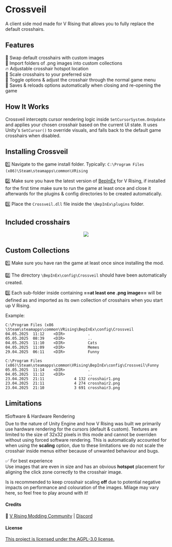# Crossveil
A client side mod made for V Rising that allows you to fully replace the default crosshairs.

## Features
🎯 Swap default crosshairs with custom images<br>
💾 Import folders of .png images into custom collections<br>
🔥 Adjustable crosshair hotspot location<br>
🎯 Scale crosshairs to your preferred size<br>
🔧 Toggle options & adjust the crosshair through the normal game menu<br>
📌 Saves & reloads options automatically when closing and re-opening the game<br>

## How It Works
Crossveil intercepts cursor rendering logic inside `SetCursorSystem.OnUpdate` and applies your chosen crosshair based on the current UI state. It uses Unity's `SetCursor()` to override visuals, and falls back to the default game crosshairs when disabled.

## Installing Crossveil
1️⃣ Navigate to the game install folder. Typically: `C:\Program Files (x86)\Steam\steamapps\common\VRising`<br>

2️⃣ Make sure you have the latest version of [BepInEx](https://thunderstore.io/c/v-rising/p/BepInEx/BepInExPack_V_Rising/) for V Rising, if installed for the first time make sure to run the game at least once and close it afterwards for the plugins & config directories to be created automatically.<br>

3️⃣ ️Place the `Crossveil.dll` file inside the `\BepInEx\plugins` folder.<br>

## Included crosshairs
<p align="center"><img src="https://i.ibb.co/cSC77K6J/Included-Crosshairs-Centered.png"/></p>

## Custom Collections
1️⃣ Make sure you have ran the game at least once since installing the mod.<br>

2️⃣ The directory `\BepInEx\config\Crossveil` should have been automatically created.<br>

3️⃣ Each sub-folder inside containing **==at least one .png image==**  will be defined as and imported as its own collection of crosshairs when you start up V Rising.<br>

Example:
```
C:\Program Files (x86 \Steam\steamapps\common\VRising\BepInEx\config\Crossveil
04.05.2025  11:12    <DIR>          .
05.05.2025  08:39    <DIR>          ..
04.05.2025  11:10    <DIR>          Cats
04.05.2025  11:09    <DIR>          Memes
29.04.2025  06:11    <DIR>          Funny

C:\Program Files (x86)\Steam\steamapps\common\VRising\BepInEx\config\Crossveil\Funny
05.05.2025  11:14    <DIR>          .
04.05.2025  11:12    <DIR>          ..
23.04.2025  21:11             4 132 crosshair1.png
23.04.2025  21:11             4 274 crosshair2.png
23.04.2025  21:10             3 691 crosshair3.png
```

## Limitations
❗Software & Hardware Rendering<br>
Due to the nature of Unity Engine and how V Rising was built we primarily use hardware rendering for the cursors (default & custom). Textures are limited to the size of 32x32 pixels in this mode and cannot be overriden without using forced software rendering. This is automatically accounted for when using the **scaling** option, due to these limitations we do not scale the crosshair inside menus either because of unwanted behaviour and bugs.

✅  For best experience<br>
Use images that are even in size and has an obvious **hotspot** placement for aligning the click zone correctly to the crosshair image.

Is is recommended to keep crosshair scaling **off** due to potential negative impacts on performance and colouration of the images. Milage may vary here, so feel free to play around with it!

#### Credits
🧛 [V Rising Modding Community](https://wiki.vrisingmods.com/)  |  [Discord](https://discord.com/invite/QG2FmueAG9)

#### License
[This project is licensed under the AGPL-3.0 license.](https://choosealicense.com/licenses/agpl-3.0/#)
